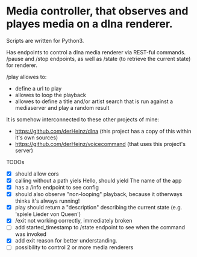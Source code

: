 # Media controller, that observes and playes media on a dlna renderer.

Scripts are written for Python3.

Has endpoints to control a dlna media renderer via REST-ful commands.
/pause and /stop endpoints, as well as /state (to retrieve the current state) for renderer.

/play allowes to:
- define a url to play
- allowes to loop the playback
- allowes to define a title and/or artist search that is run against a mediaserver and play a random result

It is somehow interconnected to these other projects of mine:
- https://github.com/derHeinz/dlna (this project has a copy of this within it's own sources)
- https://github.com/derHeinz/voicecommand (that uses this project's server)

TODOs
- [X] should allow cors
- [X] calling without a path yiels Hello, should yield The name of the app
- [X] has a /info endpoint to see config
- [X] should also observe "non-looping" playback, because it otherways thinks it's always running!
- [X] play should return a "description" describing the current state (e.g. 'spiele Lieder von Queen')
- [X] /exit not working correctly, immediately broken
- [ ] add started_timestamp to /state endpoint to see when the command was invoked
- [X] add exit reason for better understanding.
- [ ] possibility to control 2 or more media renderers
